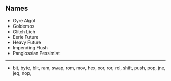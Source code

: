 Names
---

* Gyre Algol
* Goldemos
* Glitch Lich
* Eerie Future
* Heavy Future
* Impending Flush
* Panglossian Pessimist

---

* bit, byte, blit, ram, swap, rom, mov, hex, xor, ror, rol, shift, push, pop, jne, jeq, nop, 

